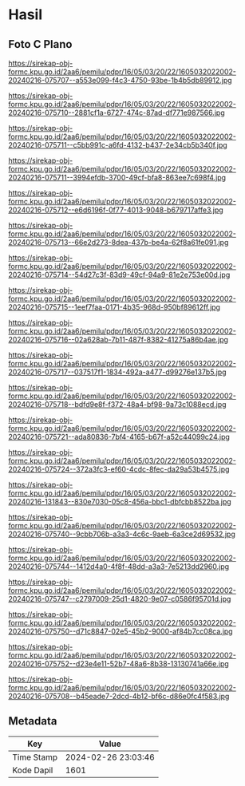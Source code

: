 # Hasil

## Foto C Plano

https://sirekap-obj-formc.kpu.go.id/2aa6/pemilu/pdpr/16/05/03/20/22/1605032022002-20240216-075707--a553e099-f4c3-4750-93be-1b4b5db89912.jpg

https://sirekap-obj-formc.kpu.go.id/2aa6/pemilu/pdpr/16/05/03/20/22/1605032022002-20240216-075710--2881cf1a-6727-474c-87ad-df771e987566.jpg

https://sirekap-obj-formc.kpu.go.id/2aa6/pemilu/pdpr/16/05/03/20/22/1605032022002-20240216-075711--c5bb991c-a6fd-4132-b437-2e34cb5b340f.jpg

https://sirekap-obj-formc.kpu.go.id/2aa6/pemilu/pdpr/16/05/03/20/22/1605032022002-20240216-075711--3994efdb-3700-49cf-bfa8-863ee7c698f4.jpg

https://sirekap-obj-formc.kpu.go.id/2aa6/pemilu/pdpr/16/05/03/20/22/1605032022002-20240216-075712--e6d6196f-0f77-4013-9048-b679717affe3.jpg

https://sirekap-obj-formc.kpu.go.id/2aa6/pemilu/pdpr/16/05/03/20/22/1605032022002-20240216-075713--66e2d273-8dea-437b-be4a-62f8a61fe091.jpg

https://sirekap-obj-formc.kpu.go.id/2aa6/pemilu/pdpr/16/05/03/20/22/1605032022002-20240216-075714--54d27c3f-83d9-49cf-94a9-81e2e753e00d.jpg

https://sirekap-obj-formc.kpu.go.id/2aa6/pemilu/pdpr/16/05/03/20/22/1605032022002-20240216-075715--1eef7faa-0171-4b35-968d-950bf89612ff.jpg

https://sirekap-obj-formc.kpu.go.id/2aa6/pemilu/pdpr/16/05/03/20/22/1605032022002-20240216-075716--02a628ab-7b11-487f-8382-41275a86b4ae.jpg

https://sirekap-obj-formc.kpu.go.id/2aa6/pemilu/pdpr/16/05/03/20/22/1605032022002-20240216-075717--037517f1-1834-492a-a477-d99276e137b5.jpg

https://sirekap-obj-formc.kpu.go.id/2aa6/pemilu/pdpr/16/05/03/20/22/1605032022002-20240216-075718--bdfd9e8f-f372-48a4-bf98-9a73c1088ecd.jpg

https://sirekap-obj-formc.kpu.go.id/2aa6/pemilu/pdpr/16/05/03/20/22/1605032022002-20240216-075721--ada80836-7bf4-4165-b67f-a52c44099c24.jpg

https://sirekap-obj-formc.kpu.go.id/2aa6/pemilu/pdpr/16/05/03/20/22/1605032022002-20240216-075724--372a3fc3-ef60-4cdc-8fec-da29a53b4575.jpg

https://sirekap-obj-formc.kpu.go.id/2aa6/pemilu/pdpr/16/05/03/20/22/1605032022002-20240216-131843--830e7030-05c8-456a-bbc1-dbfcbb8522ba.jpg

https://sirekap-obj-formc.kpu.go.id/2aa6/pemilu/pdpr/16/05/03/20/22/1605032022002-20240216-075740--9cbb706b-a3a3-4c6c-9aeb-6a3ce2d69532.jpg

https://sirekap-obj-formc.kpu.go.id/2aa6/pemilu/pdpr/16/05/03/20/22/1605032022002-20240216-075744--1412d4a0-4f8f-48dd-a3a3-7e5213dd2960.jpg

https://sirekap-obj-formc.kpu.go.id/2aa6/pemilu/pdpr/16/05/03/20/22/1605032022002-20240216-075747--c2797009-25d1-4820-9e07-c0586f95701d.jpg

https://sirekap-obj-formc.kpu.go.id/2aa6/pemilu/pdpr/16/05/03/20/22/1605032022002-20240216-075750--d71c8847-02e5-45b2-9000-af84b7cc08ca.jpg

https://sirekap-obj-formc.kpu.go.id/2aa6/pemilu/pdpr/16/05/03/20/22/1605032022002-20240216-075752--d23e4e11-52b7-48a6-8b38-13130741a66e.jpg

https://sirekap-obj-formc.kpu.go.id/2aa6/pemilu/pdpr/16/05/03/20/22/1605032022002-20240216-075708--b45eade7-2dcd-4b12-bf6c-d86e0fc4f583.jpg


## Metadata

| Key        | Value               |
| ---------- | ------------------- |
| Time Stamp | 2024-02-26 23:03:46 |
| Kode Dapil | 1601                |



